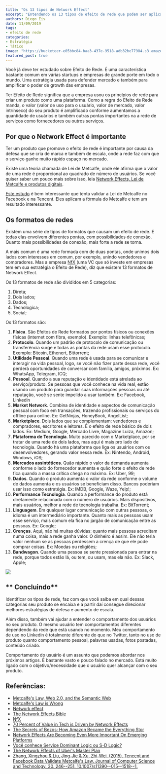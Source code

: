 ```yaml
---
title: "Os 13 tipos de Network Effect"
excerpt: "Entendendo os 13 tipos de efeito de rede que podem ser aplicados no seu produto"
authors: Diego Eis
date: 11/09/2019
tags: 
- efeito de rede
categories:
- Estratégia
- Tático
image: "https://bucketeer-e05bbc84-baa3-437e-9518-adb32be77984.s3.amazonaws.com/public/images/0c02bb1e-a6b2-418b-b224-cb3ce611a6bd_215x101.png"
featured_post: true
---
```



Você já deve ter estudado sobre Efeito de Rede. É uma característica
bastante comum em várias startups e empresas de grande porte em todo o
mundo. Uma estratégia usada para defender mercado e também para
amplificar o poder de growth das empresas.

Ter Efeito de Rede significa que a empresa usou os princípios de rede
para criar um produto como uma plataforma. Como a regra do Efeito de
Rede manda, o valor (valor de uso para o usuário, valor de mercado,
valor intrínseco) do seu produto é amplificado conforme aumentamos a
quantidade de usuários e também outras pontas importantes na a rede de
serviços como fornecedores ou outros serviços.

Por que o Network Effect é importante
-------------------------------------

Ter um produto que promove o efeito de rede é importante por causa da
defesa que se cria de marca e também de escala, onde a rede faz com que
o serviço ganhe muito rápido espaço no mercado.

Existe uma teoria chamada de Lei de Metcalfe, onde ele afirma que o
valor de uma rede é proporcional ao quadrado de número de usuários. Se
você quiser saber um pouco mais sobre isso, leia [Network Effects, Lei de Metcalfe e produtos digitais](https://diegoeis.com/network-effects-lei-de-metcalfe-e-produtos-digitais/).

[Este estudo](https://www.researchgate.net/publication/273895436_Tencent_and_Facebook_Data_Validate_Metcalfe's_Law)
é bem interessante que tenta validar a Lei de Metcalfe no Facebook e na
Tencent. Eles aplicam a fórmula do Metcalfe e tem um resultado
interessante.

Os formatos de redes
--------------------

Existem uma série de tipos de formatos que causam um efeito de rede. E
todas elas envolvem diferentes pontas, com possibilidades de conexão.
Quanto mais possibilidades de conexão, mais forte a rede se torna.

A mais comum é uma rede formada com de duas pontas, onde unimos dois
lados com interesses em comum, por exemplo, unindo vendedores e
compradores. Mas a empresa [NfX](https://www.nfx.com/) (uma VC que só
investe em empresas tem em sua estratégia o Efeito de Rede), diz que
existem 13 formatos de Network Effect.

Os 13 formatos de rede são divididos em 5 categorias:

1. Direta;
2. Dois lados;
3. Dados;
4. Tecnologica;
5. Social;

Os 13 formatos são:

1. **Física**. São Efeitos de Rede formados por pontos físicos ou conexões físicas (internet com fibra, exemplo). Exemplo: linhas telefônicas;
2. **Protocolo**. Quando um padrão de protocolo de comunicação ou transferência surge e todas as pontas da rede usam esse protocolo. Exemplo: Bitcoin, Ethenert, Bittorrent;
3. **Utilidade Pessoal**. Quando uma rede é usada para se comunicar e interagir na vida pessoal, logo, se você não fizer parte dessa rede, você perderá oportunidades de conversar com família, amigos, próximos. Ex: WhatsApp, Telegram, ICQ;
4. **Pessoal**. Quando a sua reputação e identidade está atrelada ao serviço/produto. Se pessoas que você conhece na vida real, estão usando um produto para guardar suas informações pessoas ou até reputação, você se sente impelido a usar também. Ex: Facebook, Linkedin
5. **Market Network**. Combina de identidade e aspectos de comunicação pessoal com foco em transações, trazendo profissionais ou serviços do offline para online. Ex: GetNinjas, HoneyBook, AngelList;
6. **Marketplace**. Dois lados que se complementam: vendedores e compradores, escritores e leitores. É o efeito de rede básico de dois lados. Ex: Medium, Google, Mercado Livre, Magazine Luiza, Amazon;
7. **Plataforma de Tecnologia**. Muito parecido com o Marketplace, por se tratar de uma rede de dois lados, mas aqui é mais pro lado de tecnologia. Quando há uma plataforma que liga os usuários com os desenvolvedores, gerando valor nessa rede. Ex: Nintendo, Android, Windows, iOS;
8. **Mercados assintóticos**. Quão rápido o valor da demanda aumenta conforme o lado do fornecedor aumenta e quão forte o efeito de rede fica quando a massa crítica chega no máximo. Ex: Uber, 99;
9. **Dados**. Quando o produto aumenta o valor da rede conforme o volume de dados aumenta e os usuários se beneficiam disso. Bancos poderiam usar isso como estratégia. Ex: IMDB, Google, Waze, Yelp!;
10. **Performance Tecnologia**. Quando a performance do produto está diretamente relacionada com o número de usuários. Mais dispositivos, mais usuários, melhor a rede de tecnologia trabalha. Ex: BitTorrent;
11. **Linguagem**. Em qualquer lugar comunicação com outras pessoas, o idioma é um intermediário importante. Quanto mais as pessoas usam esse serviço, mais comum ela fica no jargão de comunicação entre as pessoas. Ex: Google;
12. **Crenças**. Aqui, não há muitas dúvidas: quanto mais pessoas acreditam numa coisa, mais a rede ganha valor. O dinheiro é assim. Ele não teria valor nenhum se as pessoas perdessem a crença de que ele pode comprar coisas. Ex: Moedas ou religiões;
13. **Bandwagon**. Quando uma pessoa se sente pressionada para entrar na rede, porque todos estão lá, ou tem, ou usam, mas ela não. Ex: Slack, Apple;

[![](https://bucketeer-e05bbc84-baa3-437e-9518-adb32be77984.s3.amazonaws.com/public/images/40b60663-ba6a-4c2d-aa65-c61b4149d4ba_1200x848.png)](https://cdn.substack.com/image/fetch/f_auto,q_auto:good,fl_progressive:steep/https%3A%2F%2Fbucketeer-e05bbc84-baa3-437e-9518-adb32be77984.s3.amazonaws.com%2Fpublic%2Fimages%2F40b60663-ba6a-4c2d-aa65-c61b4149d4ba_1200x848.png)

** Concluindo**
---------------

Identificar os tipos de rede, faz com que você saiba em qual dessas
categorias seu produto se encaixa e a partir daí consegue direcionar
melhores estratégias de defesa e aumento de escala.

Além disso, também vai ajudar a entender o comportamento dos usuários no
seu produto. O mesmo usuário tem comportamentos diferentes dependendo da
rede que está usando no momento. Meu comportamento de uso no Linkedin é
totalmente diferente do que no Twitter, tanto no uso de produto quanto
comportamento pessoal, palavras usadas, fotos postadas, conteúdo
criado.

Comportamento do usuário é um assunto que podemos abordar nos próximos
artigos. É bastante vasto e pouco falado no mercado. Está muito ligado
com o objetivo/necessidade que o usuário quer alcançar com o seu
produto.

Referências:
------------

- [Metcalfe's Law, Web 2.0, and the Semantic Web](http://www.cs.umd.edu/~golbeck/downloads/Web20-SW-JWS-webVersion.pdf)
- [Metcalfe's Law is Wrong](https://spectrum.ieee.org/computing/networks/metcalfes-law-is-wrong)
- [Network effect](https://en.wikipedia.org/wiki/Network_effect#Web_sites)
- [The Network Effects Bible](https://www.slideshare.net/NFXvc/the-network-effects-bible-95560213)
- [NfX](https://www.nfx.com/)
- [70 Percent of Value in Tech is Driven by Network Effects](https://www.nfx.com/post/70-percent-value-network-effects)
- [The Secrets of Bezos: How Amazon Became the Everything Stor](https://www.bloomberg.com/news/articles/2013-10-10/jeff-bezos-and-the-age-of-amazon-excerpt-from-the-everything-store-by-brad-stone)
- [Network Effects Are Becoming Even More Important On Emerging Platforms](https://www.forbes.com/sites/startupnationcentral/2018/03/18/why-a-network-effect-is-the-only-way-your-startup-can-win/#462c77847527)
- [Você conhece Service Dominant Logic ou S-D Logic?](https://diegoeis.com/service-dominant-logic-marketing/)
- [The Network Effects of Uber's Master Plan](https://hackernoon.com/the-network-effects-of-ubers-master-plan-or-why-travis-kalanick-is-captain-nemo-46d521a03b2d/)
- [Zhang, Xingzhou & Liu, Jing-Jie & Xu, Zhi-Wei. (2015). Tencent and Facebook Data Validate Metcalfe's Law. Journal of Computer Science and Technology. 30. 246--251. 10.1007/s11390--015--1518--1.](https://www.researchgate.net/publication/273895436_Tencent_and_Facebook_Data_Validate_Metcalfe's_Law)

